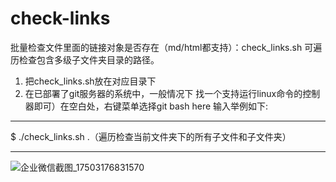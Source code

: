 # check-links
批量检查文件里面的链接对象是否存在（md/html都支持）：check_links.sh 可遍历检查包含多级子文件夹目录的路径。

1. 把check_links.sh放在对应目录下
2. 在已部署了git服务器的系统中，一般情况下 找一个支持运行linux命令的控制器即可）在空白处，右键菜单选择git bash here 
输入举例如下:
***
$ ./check_links.sh .（遍历检查当前文件夹下的所有子文件和子文件夹）
***
![企业微信截图_17503176831570](https://github.com/user-attachments/assets/78e9c804-4570-4f6d-b951-2596818c0f7c)
